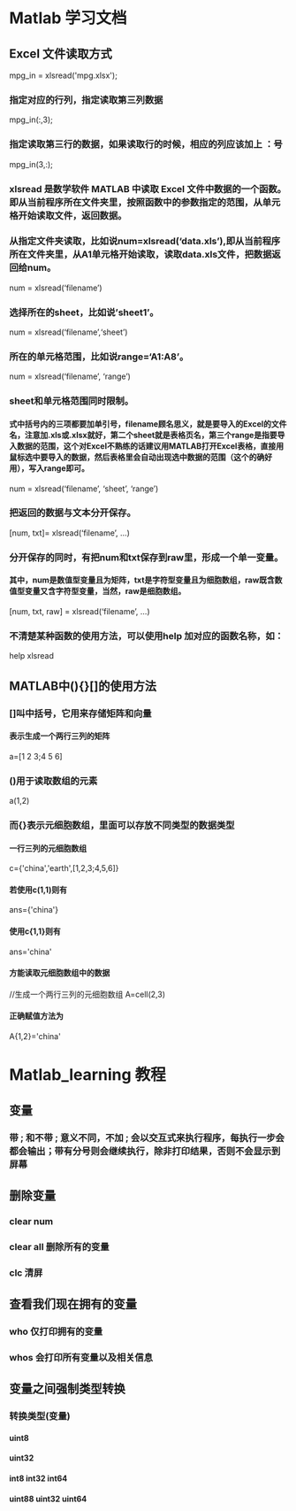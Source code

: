 # **Matlab 学习文档**

## Excel 文件读取方式
mpg_in = xlsread('mpg.xlsx');
### 指定对应的行列，指定读取第三列数据
mpg_in(:,3);
### 指定读取第三行的数据，如果读取行的时候，相应的列应该加上 ：号
mpg_in(3,:);

### xlsread 是数学软件 MATLAB 中读取 Excel 文件中数据的一个函数。即从当前程序所在文件夹里，按照函数中的参数指定的范围，从单元格开始读取文件，返回数据。
### 从指定文件夹读取，比如说num=xlsread(‘data.xls’),即从当前程序所在文件夹里，从A1单元格开始读取，读取data.xls文件，把数据返回给num。
num = xlsread(‘filename’)


### 选择所在的sheet，比如说’sheet1’。
num = xlsread(‘filename’,‘sheet’)

### 所在的单元格范围，比如说range=‘A1:A8’。
num = xlsread(‘filename’, ‘range’)

### sheet和单元格范围同时限制。
#### 式中括号内的三项都要加单引号，filename顾名思义，就是要导入的Excel的文件名，注意加.xls或.xlsx就好，第二个sheet就是表格页名，第三个range是指要导入数据的范围，这个对Excel不熟练的话建议用MATLAB打开Excel表格，直接用鼠标选中要导入的数据，然后表格里会自动出现选中数据的范围（这个的确好用），写入range即可。
num = xlsread(‘filename’, ‘sheet’, ‘range’)

### 把返回的数据与文本分开保存。
[num, txt]= xlsread(‘filename’, …)

### 分开保存的同时，有把num和txt保存到raw里，形成一个单一变量。
#### 其中，num是数值型变量且为矩阵，txt是字符型变量且为细胞数组，raw既含数值型变量又含字符型变量，当然，raw是细胞数组。
[num, txt, raw] = xlsread(‘filename’, …)


### 不清楚某种函数的使用方法，可以使用help 加对应的函数名称，如：
help xlsread


## MATLAB中(){}[]的使用方法
### []叫中括号，它用来存储矩阵和向量
#### 表示生成一个两行三列的矩阵
a=[1 2 3;4 5 6]
### ()用于读取数组的元素
a(1,2)
### 而{}表示元细胞数组，里面可以存放不同类型的数据类型
#### 一行三列的元细胞数组
c={'china','earth',[1,2,3;4,5,6]}
#### 若使用c(1,1)则有
ans={'china'}
#### 使用c{1,1}则有
ans='china'
#### 方能读取元细胞数组中的数据
//生成一个两行三列的元细胞数组
A=cell(2,3)
#### 正确赋值方法为
A{1,2}='china'

# Matlab_learning 教程
## 变量
### 带 **;** 和不带 **;** 意义不同，不加 **;** 会以交互式来执行程序，每执行一步会都会输出；带有分号则会继续执行，除非打印结果，否则不会显示到屏幕

## 删除变量
### clear num 
### clear all 删除所有的变量
### clc 清屏

## 查看我们现在拥有的变量
### who 仅打印拥有的变量
### whos 会打印所有变量以及相关信息
## 变量之间强制类型转换
### 转换类型(变量)
#### uint8
#### uint32
#### int8 int32 int64
#### uint88 uint32 uint64







